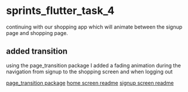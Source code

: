 # sprints_flutter_task_4

continuing with our shopping app which will animate between the signup page and shopping page.

## added transition
using the page_transition package I added a fading animation during the navigation from signup to the shopping screen and when logging out

[page_transition package](https://pub.dev/packages/page_transition)
[home screen readme](https://github.com/Mostafa-Elzohirey/sprints_flutter_task_2/blob/master/README.md)
[signup screen readme](https://github.com/Mostafa-Elzohirey/sprints_flutter_task_3/blob/master/README.md)

